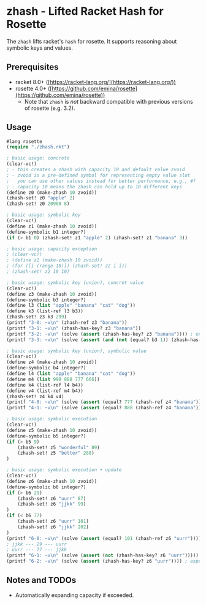 # zhash - Lifted Racket Hash for Rosette
The `zhash` lifts racket's `hash` for rosette. It supports reasoning about symbolic keys and values.

## Prerequisites

- racket 8.0+ ([https://racket-lang.org/](https://racket-lang.org/))
- rosette 4.0+ ([https://github.com/emina/rosette](https://github.com/emina/rosette))
  - Note that `zhash` is *not* backward compatible with previous versions of rosette (e.g. 3.2).

## Usage

```lisp
#lang rosette
(require "./zhash.rkt")

; basic usage: concrete
(clear-vc!)
; - this creates a zhash with capacity 10 and default value zvoid
; - zvoid is a pre-defined symbol for representing empty value slot
;   you can use other values instead for better performance, e.g., #f
; - capacity 10 means the zhash can hold up to 10 different keys
(define z0 (make-zhash 10 zvoid))
(zhash-set! z0 "apple" 2)
(zhash-set! z0 20908 8)

; basic usage: symbolic key
(clear-vc!)
(define z1 (make-zhash 10 zvoid))
(define-symbolic b1 integer?)
(if (> b1 0) (zhash-set! z1 "apple" 2) (zhash-set! z1 "banana" 3))

; basic usage: capacity exception
; (clear-vc!)
; (define z2 (make-zhash 10 zvoid))
; (for ([i (range 10)]) (zhash-set! z2 i i))
; (zhash-set! z2 10 10)

; basic usage: symbolic key (union), concret value
(clear-vc!)
(define z3 (make-zhash 10 zvoid))
(define-symbolic b3 integer?)
(define l3 (list "apple" "banana" "cat" "dog"))
(define k3 (list-ref l3 b3))
(zhash-set! z3 k3 299)
(printf "3-0: ~v\n" (zhash-ref z3 "banana"))
(printf "3-1: ~v\n" (zhash-has-key? z3 "banana"))
(printf "3-2: ~v\n" (solve (assert (zhash-has-key? z3 "banana")))) ; expected: b3=1
(printf "3-3: ~v\n" (solve (assert (and (not (equal? b3 1)) (zhash-has-key? z3 "banana"))))) ; expected: unsat

; basic usage: symbolic key (union), symbolic value
(clear-vc!)
(define z4 (make-zhash 10 zvoid))
(define-symbolic b4 integer?)
(define l4 (list "apple" "banana" "cat" "dog"))
(define m4 (list 999 888 777 666))
(define k4 (list-ref l4 b4))
(define v4 (list-ref m4 b4))
(zhash-set! z4 k4 v4)
(printf "4-0: ~v\n" (solve (assert (equal? 777 (zhash-ref z4 "banana"))))) ; expected: unsat
(printf "4-1: ~v\n" (solve (assert (equal? 888 (zhash-ref z4 "banana"))))) ; expected: b4=1

; basic usage: symbolic execution
(clear-vc!)
(define z5 (make-zhash 10 zvoid))
(define-symbolic b5 integer?)
(if (> b5 9)
	(zhash-set! z5 "wonderful" 89)
	(zhash-set! z5 "better" 288)
)

; basic usage: symbolic execution + update
(clear-vc!)
(define z6 (make-zhash 10 zvoid))
(define-symbolic b6 integer?)
(if (> b6 29)
	(zhash-set! z6 "uurr" 87)
	(zhash-set! z6 "jjkk" 99)
)
(if (< b6 77)
	(zhash-set! z6 "uurr" 101)
	(zhash-set! z6 "jjkk" 202)
)
(printf "6-0: ~v\n" (solve (assert (equal? 101 (zhash-ref z6 "uurr"))))) ; expected: 29<b6<77
; jjkk --- 29 --- uurr
; uurr --- 77 --- jjkk
(printf "6-1: ~v\n" (solve (assert (not (zhash-has-key? z6 "uurr"))))) ; expected: unsat, because b needs to be: b<=29 and b>=77
(printf "6-2: ~v\n" (solve (assert (zhash-has-key? z6 "uurr")))) ; expected: 29<b<77

```

## Notes and TODOs

- Automatically expanding capacity if exceeded.
